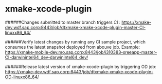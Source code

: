 # xmake-xcode-plugin


######Changes submitted to master branch triggers CI :
https://xmake-dev.wdf.sap.corp:8443/job/dtxmake-xmake-xcode-plugin-master-CI-linuxx86_64/

######Verify latest changes by running any CI sample project, which consumes the latest snapshot deployed from abouve job.
  Example: https://xmake-mobile-dev.mo.sap.corp:8443/job/i310383-sreeapp-master-CI-darwinintel64_dev-darwinintel64_dev/

######Release latest version of xmake-xcode-plugin by triggering OD job:
https://xmake-dev.wdf.sap.corp:8443/job/dtxmake-xmake-xcode-plugin-OD-linuxx86_64/

